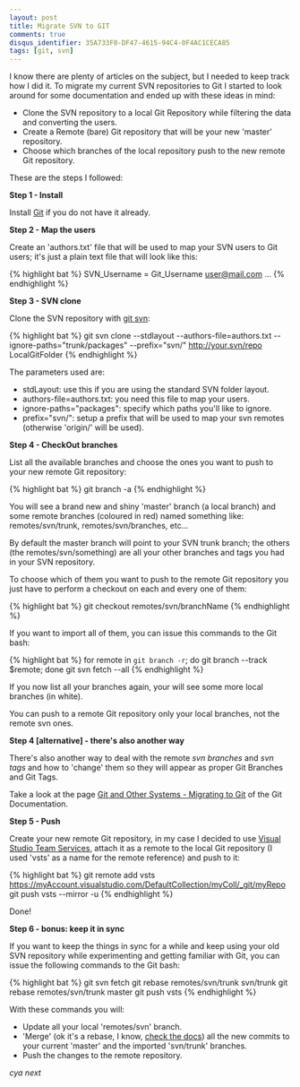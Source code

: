 ```yaml
---
layout: post
title: Migrate SVN to GIT
comments: true
disqus_identifier: 35A733F0-DF47-4615-94C4-0F4AC1CECA85
tags: [git, svn]
---
```


I know there are plenty of articles on the subject, but I needed to keep track how I did it. To migrate my current SVN repositories to Git I started to look around for some documentation and ended up with these ideas in mind:

- Clone the SVN repository to a local Git Repository while filtering the data and converting the users.
- Create a Remote (bare) Git repository that will be your new 'master' repository.
- Choose which branches of the local repository push to the new remote Git repository.

These are the steps I followed:

**Step 1 - Install**

Install [Git](https://git-scm.com/) if you do not have it already.

**Step 2 - Map the users**

Create an 'authors.txt' file that will be used to map your SVN users to Git users; it's just a plain text file that will look like this:

{% highlight bat %}
SVN_Username = Git_Username <user@mail.com>
...
{% endhighlight %}

**Step 3 - SVN clone**

Clone the SVN repository with [git svn](https://git-scm.com/docs/git-svn):

{% highlight bat %}
git svn clone --stdlayout --authors-file=authors.txt --ignore-paths="trunk/packages" --prefix="svn/" http://your.svn/repo LocalGitFolder
{% endhighlight %}

The parameters used are:

- stdLayout: use this if you are using the standard SVN folder layout.
- authors-file=authors.txt: you need this file to map your users.
- ignore-paths="packages": specify which paths you'll like to ignore. 
- prefix="svn/": setup a prefix that will be used to map your svn remotes (otherwise 'origin/' will be used).

**Step 4 - CheckOut branches**

List all the available branches and choose the ones you want to push to your new remote Git repository:

{% highlight bat %}
git branch -a
{% endhighlight %}

You will see a brand new and shiny 'master' branch (a local branch) and some remote branches (coloured in red) named something like: remotes/svn/trunk, remotes/svn/branches, etc...

By default the master branch will point to your SVN trunk branch; the others (the remotes/svn/something) are all your other branches and tags you had in your SVN repository. 

To choose which of them you want to push to the remote Git repository you just have to perform a checkout on each and every one of them:

{% highlight bat %}
git checkout remotes/svn/branchName
{% endhighlight %}

If you want to import all of them, you can issue this commands to the Git bash:

{% highlight bat %}
for remote in `git branch -r`; do git branch --track $remote; done
git svn fetch --all
{% endhighlight %}

If you now list all your branches again, your will see some more local branches (in white).

You can push to a remote Git repository only your local branches, not the remote svn ones.

**Step 4 [alternative] - there's also another way**

There's also another way to deal with the remote _svn branches_ and _svn tags_ and how to 'change' them so they will appear as proper Git Branches and Git Tags.

Take a look at the page [Git and Other Systems - Migrating to Git](https://git-scm.com/book/it/v2/Git-and-Other-Systems-Migrating-to-Git) of the Git Documentation.  

**Step 5 - Push**

Create your new remote Git repository, in my case I decided to use [Visual Studio Team Services](https://www.visualstudio.com/products/visual-studio-team-services-vs.aspx),  attach it as a remote to the local Git repository (I used 'vsts' as a name for the remote reference) and push to it: 

{% highlight bat %}
git remote add vsts https://myAccount.visualstudio.com/DefaultCollection/myColl/_git/myRepo
git push vsts --mirror -u 
{% endhighlight %}

Done!

**Step 6 - bonus: keep it in sync**

If you want to keep the things in sync for a while and keep using your old SVN repository while experimenting and getting familiar with Git, you can issue the following commands to the Git bash:

{% highlight bat %}
git svn fetch
git rebase remotes/svn/trunk svn/trunk
git rebase remotes/svn/trunk master
git push vsts
{% endhighlight %}

With these commands you will:

- Update all your local 'remotes/svn' branch.
- 'Merge' (ok it's a rebase, I know, [check the docs](https://git-scm.com/docs/git-rebase)) all the new commits to your current 'master' and the imported 'svn/trunk' branches.
- Push the changes to the remote repository.

_cya next_